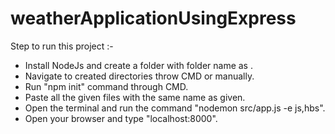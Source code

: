# weatherApplicationUsingExpress

Step to run this project :-

* Install NodeJs and create a folder with folder name as <folder Name>.
* Navigate to created <folder name> directories throw CMD or manually.
* Run "npm init" command  through CMD.
* Paste all the given files with the same name as given.
* Open the terminal and run the command "nodemon src/app.js -e js,hbs".
* Open your browser and type "localhost:8000".
